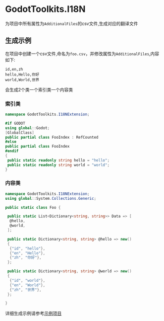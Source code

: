 ﻿# GodotToolkits.I18N

为项目中所有属性为`AdditionalFiles`的csv文件,生成对应的翻译文件

## 生成示例

在项目中创建一个csv文件,命名为`foo.csv`，并修改属性为`AdditionalFiles`,内容如下:

```csv
id,en,zh
hello,Hello,你好
world,World,世界
```

会生成2个类一个索引类一个内容类

### 索引类

```csharp
namespace GodotToolkits.I18NExtension;

#if GODOT
using global::Godot;
[GlobalClass]
public partial class FooIndex : RefCounted
#else
public partial class FooIndex
#endif
{
 public static readonly string hello = "hello";
 public static readonly string world = "world";
}
```

### 内容类

```csharp
namespace GodotToolkits.I18NExtension;
using global::System.Collections.Generic;

public static class Foo {

 public static List<Dictionary<string, string>> Data => [
  @hello,
  @world,
 ];

 public static Dictionary<string, string> @hello => new()
 {
  {"id", "hello"},
  {"en", "Hello"},
  {"zh", "你好"},
 };

 public static Dictionary<string, string> @world => new()
 {
  {"id", "world"},
  {"en", "World"},
  {"zh", "世界"},
 };

}
```

详细生成示例请参考[示例项目](https://github.com/NOKNOWNONO/GodotToolkits/tree/master/samples/GodotToolkits.I18N.Sample)

